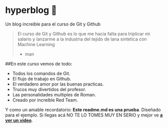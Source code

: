 # hyperblog 🤠
Un blog increible para el curso de Git y Github
>El curso de Git y Github es lo que me hacia falta para triplicar mi salario y lanzarme a la industria del tejido de lana sintetica con Machine Learning
> - man

##En este curso vemos de todo:
* Todos los comandos de Git.
* El flujo de trabajo en Github.
* El verdadero amor por las buenas practicas.
* Trucos muy divertidos del profesor.
* Las personalidades multiples de Roman.
* Creado por increíble Red Team.

Y como un amable recordatorio: **Este readme.md es una prueba**. Diseñado para el ejemplo. Si llegas acá NO TE LO TOMES MUY EN SERIO y mejor ve [**a ver un video**](https://www.youtube.com/watch?v=T56Rpiatjzo/ "a ver un video").
